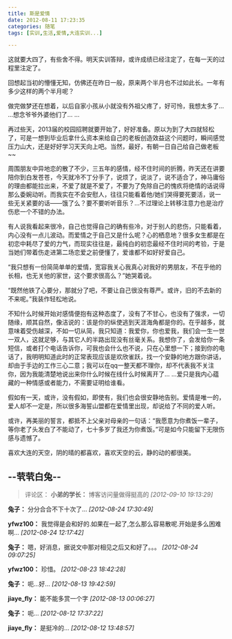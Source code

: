 ```yaml
---
title: 斯是爱情
date: 2012-08-11 17:23:35
categories: 随笔
tags: [实训,生活,爱情,大连实训...]

---
```

这就要大四了，有些舍不得。明天实训答辩，或许成绩已经注定了，在每一天的过程里注定了。

回想起当初的懵懂无知，仿佛还在昨日一般，原来两个半月也不过如此长。一年有多少这样的两个半月呢？

做完做梦还在想着，以后自家小孩从小就没有外祖父疼了，好可怜，我想太多了... ...想念爷爷外婆他们了... ...

再过些天，2013届的校园招聘就要开始了，好好准备。原以为到了大四就轻松了，可是一想到毕业后拿什么资本来给自己的老板创造效益这个问题时，瞬间感觉压力山大，还是好好学习天天向上吧。当然，最好，有朝一日自己给自己做老板~~

周围朋友中异地恋的散了不少，三五年的感情，经不住时间的折腾，昨天还在讲要陪你到白发苍苍，今天就冷不丁分手了，说烦了，说淡了，说不适合了，神马庸俗的理由都能拉出来，不爱了就是不爱了，不要为了免除自己的愧疚将绝情的话说得那么委婉动听。而我实在不会安慰人，往往只能看着他/她们哭得要死要活，说一些无关紧要的话——饿了么？要不要听听音乐？...不过理论上转移注意力也是治疗伤悲一个不错的办法。

有人说我看起来很冷，自己也觉得自己的确有些冷，对于别人的悲伤，只能看着，内心没有一点儿波动。而爱情之于自己又是什么呢？心的栖息地？很多女生都是在初恋中耗尽了爱的力气，而现实往往是，最纯白的初恋最经不住时间的考验，于是当她们带着伤走进第二场恋爱之前便懂了，爱谁都不如好好爱自己。

“我只想有一份简简单单的爱情，宽容我关心我真心对我好的男朋友，不在乎他的长相，也无关他的家世，这个要求很高么？”她哭着说。

“既然他铁了心要分，那就分了吧，不要让自己很没有尊严。或许，旧的不去新的不来呢。”我装作轻松地说。

不知什么时候开始对感情便抱有这种态度了，没有了不甘心，也没有了强求，一切随缘，顺其自然，像洁说的：该是你的纵使逃到天涯海角都是你的。在乎越多，就意味着受伤越深，不如一切从简，我只知道：我爱你，你也爱我，我们会一生一世一双人，这就足够，与其它人的半路出现没有丝毫关系。我想你了，会发给你一条短信，或者打个电话告诉你，可我也会什么也不说，只在心里想一下；接到你的电话了，我明明知道此时的正常表现应该是欢欣雀跃，找一个安静的地方跟你讲话，却由于手边的工作三心二意；我可以在qq一整天都不理你，却不代表我不关注你，因为我能清楚地说出来你什么时候在线什么时候离开了... ...爱只是我内心蕴藏的一种情感或者能力，不需要证明给谁看。

假如有一天，或许，没有假如，即使有，我们也会很安静地告别。爱情是唯一的，爱人却不一定是，所以很多海誓山盟都在爱情里出现，却说给了不同的爱人听。

或许，再美丽的誓言，都抵不上父亲对母亲的一句话：“我愿意为你煮饭一辈子，等你老了头发白了不能动了，七十多岁了我还为你煮饭。”可是如今只能留下无限伤感与遗憾了。

喜欢大连的天空，阴的晴的都喜欢，喜欢天空的云，静的动的都很美。

--茕茕白兔--
---
>评论区：
>**小弟的学长：** 博客访问量做得挺高的  *[2012-09-10 19:13:29]*
>
**兔子：** 分分合合不下十次了…  *[2012-08-24 17:30:49]*
>
**yfwz100：** 我觉得是会和好的.如果在一起了,怎么那么容易散呢.开始是多么困难啊...  *[2012-08-24 12:17:42]*
>
**兔子：** 嗯，好消息，据说文中那对相见之后又和好了。。。  *[2012-08-24 09:07:25]*
>
**yfwz100：** 珍惜。  *[2012-08-23 18:42:28]*
>
**兔子：** 呃…好…  *[2012-08-13 19:42:59]*
>
**jiaye_fly：** 能不能多赏一个字  *[2012-08-13 00:06:27]*
>
**兔子：** 呃…  *[2012-08-12 17:37:22]*
>
**jiaye_fly：** 是挺冷的…  *[2012-08-12 13:48:57]*
>
